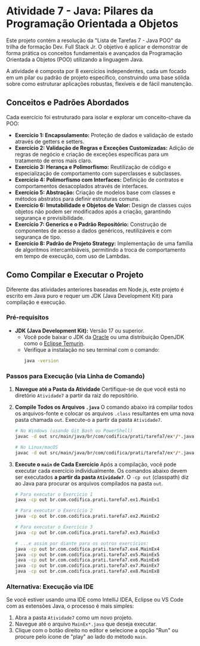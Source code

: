 # Atividade 7 - Java: Pilares da Programação Orientada a Objetos

Este projeto contém a resolução da "Lista de Tarefas 7 - Java POO" da trilha de formação Dev. Full Stack Jr. O objetivo é aplicar e demonstrar de forma prática os conceitos fundamentais e avançados da Programação Orientada a Objetos (POO) utilizando a linguagem Java.

A atividade é composta por 8 exercícios independentes, cada um focado em um pilar ou padrão de projeto específico, construindo uma base sólida sobre como estruturar aplicações robustas, flexíveis e de fácil manutenção.

## Conceitos e Padrões Abordados

Cada exercício foi estruturado para isolar e explorar um conceito-chave da POO:

* **Exercício 1: Encapsulamento:** Proteção de dados e validação de estado através de getters e setters.
* **Exercício 2: Validação de Regras e Exceções Customizadas:** Adição de regras de negócio e criação de exceções específicas para um tratamento de erros mais claro.
* **Exercício 3: Herança e Polimorfismo:** Reutilização de código e especialização de comportamento com superclasses e subclasses.
* **Exercício 4: Polimorfismo com Interfaces:** Definição de contratos e comportamentos desacoplados através de interfaces.
* **Exercício 5: Abstração:** Criação de modelos base com classes e métodos abstratos para definir estruturas comuns.
* **Exercício 6: Imutabilidade e Objetos de Valor:** Design de classes cujos objetos não podem ser modificados após a criação, garantindo segurança e previsibilidade.
* **Exercício 7: Generics e o Padrão Repositório:** Construção de componentes de acesso a dados genéricos, reutilizáveis e com segurança de tipo.
* **Exercício 8: Padrão de Projeto Strategy:** Implementação de uma família de algoritmos intercambiáveis, permitindo a troca de comportamento em tempo de execução, com uso de Lambdas.

## Como Compilar e Executar o Projeto

Diferente das atividades anteriores baseadas em Node.js, este projeto é escrito em Java puro e requer um JDK (Java Development Kit) para compilação e execução.

### Pré-requisitos

* **JDK (Java Development Kit):** Versão 17 ou superior.
    * Você pode baixar o JDK da [Oracle](https://www.oracle.com/java/technologies/downloads/) ou uma distribuição OpenJDK como o [Eclipse Temurin](https://adoptium.net/).
    * Verifique a instalação no seu terminal com o comando:
        ```bash
        java -version
        ```

### Passos para Execução (via Linha de Comando)

1.  **Navegue até a Pasta da Atividade**
    Certifique-se de que você está no diretório `Atividade7` a partir da raiz do repositório.

2.  **Compile Todos os Arquivos `.java`**
    O comando abaixo irá compilar todos os arquivos-fonte e colocar os arquivos `.class` resultantes em uma nova pasta chamada `out`. Execute-o a partir da pasta `Atividade7`.

    ```bash
    # No Windows (usando Git Bash ou PowerShell)
    javac -d out src/main/java/br/com/codifica/prati/tarefa7/ex*/*.java

    # No Linux/macOS
    javac -d out src/main/java/br/com/codifica/prati/tarefa7/ex*/*.java
    ```

3.  **Execute o `main` de Cada Exercício**
    Após a compilação, você pode executar cada exercício individualmente. Os comandos abaixo devem ser executados **a partir da pasta `Atividade7`**. O `-cp out` (classpath) diz ao Java para procurar os arquivos compilados na pasta `out`.

    ```bash
    # Para executar o Exercício 1
    java -cp out br.com.codifica.prati.tarefa7.ex1.MainEx1

    # Para executar o Exercício 2
    java -cp out br.com.codifica.prati.tarefa7.ex2.MainEx2

    # Para executar o Exercício 3
    java -cp out br.com.codifica.prati.tarefa7.ex3.MainEx3

    # ...e assim por diante para os outros exercícios:
    java -cp out br.com.codifica.prati.tarefa7.ex4.MainEx4
    java -cp out br.com.codifica.prati.tarefa7.ex5.MainEx5
    java -cp out br.com.codifica.prati.tarefa7.ex6.MainEx6
    java -cp out br.com.codifica.prati.tarefa7.ex7.MainEx7
    java -cp out br.com.codifica.prati.tarefa7.ex8.MainEx8
    ```

### Alternativa: Execução via IDE

Se você estiver usando uma IDE como IntelliJ IDEA, Eclipse ou VS Code com as extensões Java, o processo é mais simples:
1.  Abra a pasta `Atividade7` como um novo projeto.
2.  Navegue até o arquivo `MainEx*.java` que deseja executar.
3.  Clique com o botão direito no editor e selecione a opção "Run" ou procure pelo ícone de "play" ao lado do método `main`.